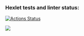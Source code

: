 ### Hexlet tests and linter status:
[![Actions Status](https://github.com/Rasta341/java-project-lvl1/workflows/hexlet-check/badge.svg)](https://github.com/Rasta341/java-project-lvl1/actions)

<a href="https://codeclimate.com/github/codeclimate/codeclimate/maintainability"><img src="https://api.codeclimate.com/v1/badges/a99a88d28ad37a79dbf6/maintainability" /></a>
